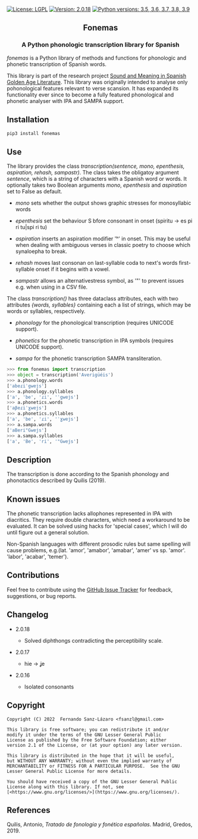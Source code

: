 [![License: LGPL](https://img.shields.io/github/license/fsanzl/fonemas)](https://opensource.org/licenses/LGPL-2.1)
[![Version: 2.0.18](https://img.shields.io/github/v/release/fsanzl/fonemas)](https://pypi.org/project/fonemas/)
[![Python versions: 3.5, 3.6, 3.7, 3.8, 3.9](https://img.shields.io/pypi/pyversions/fonemas)](https://www.python.org/downloads/release/python-390/)


<h2 align="center">Fonemas</h2>
<h3 align="center">A Python phonologic transcription library for Spanish</h2>


*fonemas* is a Python library of methods and functions for phonologic and phonetic transcription of Spanish words.

This library is part of the research project [Sound and Meaning in Spanish Golden Age Literature](https://soundandmeaning.univie.ac.at/). This library was originally intended to analyse only pohonological features relevant to verse scansion. It has expanded its functionality ever since to become a fully featured phonological and phonetic analyser with IPA and SAMPA support.

## Installation

```bash
pip3 install fonemas
```

## Use

The library provides the class  *transcription(sentence, mono, epenthesis, aspiration, rehash, sampastr)*. The class takes the obligatoy argument *sentence*, which is a string of characters with a Spanish word or words. It optionally takes two Boolean arguments *mono*,  *epenthesis* and *aspiration* set to False as default.

- *mono* sets whether the output shows graphic stresses for monosyllabic words

- *epenthesis* set the behaviour S bfore consonant in onset (spiritu -> es pi ri tu|spi ri tu)

- *aspiration* inserts an aspiration modifier 'ʰ' in onset. This may be useful when dealing with ambiguous verses in classic poetry to choose which synaloepha to break.

- *rehash* moves last consonan on last-syllable coda to next's words first-syllable onset if it begins with a vowel.

- *sampastr* allows an alternativestress symbol, as '"' to prevent issues e.g. when using in a CSV file.



The class *transcription()* has three dataclass attributes, each with two attributes *{words, syllables}* containing each a list of strings, which may be words or syllables, respectively.

- *phonology* for the phonological transcription (requires UNICODE support).

- *phonetics* for the phonetic transcription in IPA symbols (requires UNICODE support).

- *sampa* for the phonetic transcription SAMPA transliteration.


```python
>>> from fonemas import transcription
>>> object = transcription('Averigüéis')
>>> a.phonology.words
['abeɾiˈgwejs']
>>> a.phonology.syllables
['a', 'be', 'ɾi', 'ˈgwejs']
>>> a.phonetics.words
['aβeɾiˈɣwejs']
>>> a.phonetics.syllables
['a', 'be', 'ɾi', 'ˈɣwejs']
>>> a.sampa.words
['aBeri"Gwejs']
>>> a.sampa.syllables
['a', 'Be', 'ri', '"Gwejs']
```

## Description

The transcription is done according to the Spanish phonology and phonotactics described by Quilis (2019).

## Known issues

The phonetic transcription lacks allophones represented in IPA with diacritics. They require double characters, which need a workaround to be evaluated. It can be solved using hacks for 'special cases', which I will do until figure out a general solution.

Non-Spanish languages with different prosodic rules but same spelling will cause problems, e.g.(lat.  'amor', 'amabor', 'amabar', 'amer' vs sp. 'amor'. 'labor', 'acabar', 'temer').

## Contributions

Feel free to contribute using the [GitHub Issue Tracker](https://github.com/fsanzl/fonemas/issues) for feedback, suggestions, or bug reports.

## Changelog

* 2.0.18

    * Solved diphthongs contradicting the perceptibility scale.

* 2.0.17

    * hie -> ʝe

* 2.0.16

    * Isolated consonants

## Copyright

    Copyright (C) 2022  Fernando Sanz-Lázaro <fsanzl@gmail.com>

    This library is free software; you can redistribute it and/or
    modify it under the terms of the GNU Lesser General Public
    License as published by the Free Software Foundation; either
    version 2.1 of the License, or (at your option) any later version.

    This library is distributed in the hope that it will be useful,
    but WITHOUT ANY WARRANTY; without even the implied warranty of
    MERCHANTABILITY or FITNESS FOR A PARTICULAR PURPOSE.  See the GNU
    Lesser General Public License for more details.

    You should have received a copy of the GNU Lesser General Public
    License along with this library. If not, see 
    [<https://www.gnu.org/licenses/>](https://www.gnu.org/licenses/).
    
## References

Quilis, Antonio, *Tratado de fonología y fonética españolas*. Madrid, Gredos, 2019.
